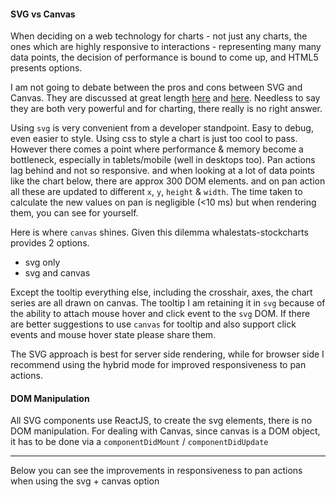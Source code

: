 #### SVG vs Canvas
When deciding on a web technology for charts - not just any charts, the ones which are highly responsive to interactions -  representing many many data points, the decision of performance is bound to come up, and HTML5 presents options.

I am not going to debate between the pros and cons between SVG and Canvas. They are discussed at great length [here](http://stackoverflow.com/questions/12310024/fast-and-responsive-interactive-charts-graphs-svg-canvas-other) and [here](http://stackoverflow.com/questions/5882716/html5-canvas-vs-svg-vs-div). Needless to say they are both very powerful and for charting, there really is no right answer.

Using `svg` is very convenient from a developer standpoint. Easy to debug, even easier to style. Using css to style a chart is just too cool to pass. However there comes a point where performance & memory become a bottleneck, especially in tablets/mobile (well in desktops too). Pan actions lag behind and not so responsive. and when looking at a lot of data points like the chart below, there are approx 300 DOM elements. and on pan action all these are updated to different `x`, `y`, `height` & `width`. The time taken to calculate the new values on pan is negligible (<10 ms) but when rendering them, you can see for yourself.

Here is where `canvas` shines. Given this dilemma whalestats-stockcharts provides 2 options. 

- svg only
- svg and canvas

Except the tooltip everything else, including the crosshair, axes, the chart series are all drawn on canvas. The tooltip I am retaining it in `svg` because of the ability to attach mouse hover and click event to the `svg` DOM. If there are better suggestions to use `canvas` for tooltip and also support click events and mouse hover state please share them.

The SVG approach is best for server side rendering, while for browser side I recommend using the hybrid mode for improved responsiveness to pan actions.

#### DOM Manipulation

All SVG components use ReactJS, to create the svg elements, there is no DOM manipulation. For dealing with Canvas, since canvas is a DOM object, it has to be done via a `componentDidMount` / `componentDidUpdate`

---
Below you can see the improvements in responsiveness to pan actions when using the svg + canvas option
